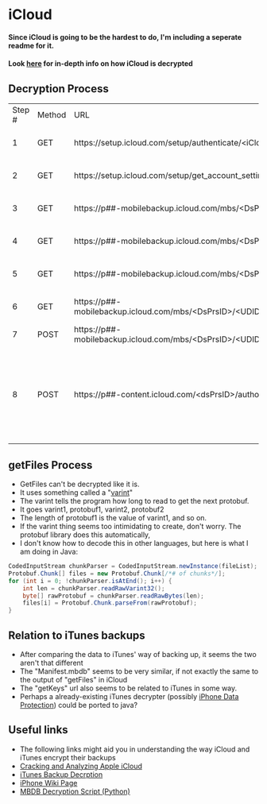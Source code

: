 iCloud
======

<h4>Since iCloud is going to be the hardest to do, I'm including a seperate readme for it.</h4>
<h4>Look <a href="http://www.elcomsoft.com/PR/recon_2013.pdf">here</a> for in-depth info on how iCloud is decrypted</h4>


Decryption Process
------------------

<table>
<tr>
    <td>Step #</td>
    <td>Method</td>
    <td>URL</td>
    <td>Headers</td>
    <td>Response</td>
    <td>&nbsp;&nbsp;&nbsp;Comments&nbsp;&nbsp;&nbsp;</td>
</tr>
<tr>
    <td>1</td>
    <td>GET</td>
    <td>https://setup.icloud.com/setup/authenticate/&lt;iCloudUserName&gt;</td>
    <td>
        <table>
            <tr>
                <td>Authorization</td>
                <td>"basic&nbsp;"&nbsp;+&nbsp;base64(iCloudUserName&nbsp;+&nbsp;":"&nbsp;+&nbsp;iCloudPassword)</td>
        </table>
    </td>
    <td>DsPrsID and mmeAuthToken</td>
    <td>These values will be used for authentication in the next step</td>
</tr>
<tr>
    <td>2</td>
    <td>GET</td>
    <td>https://setup.icloud.com/setup/get_account_settings</td>
    <td>
        <table>
            <tr>
                <td>Authorization</td>
                <td>"basic&nbsp;"&nbsp;+&nbsp;base64(DsPrsID&nbsp;+&nbsp;":"&nbsp;+&nbsp;mmeAuthToken)</td>
        </table>
    <td>Info about the user</td>
    <td>This&nbsp;will&nbsp;return&nbsp;a&nbsp;NEW&nbsp;AND&nbsp;DIFFERENT&nbsp;MMEAUTHTOKEN.&nbsp;Use&nbsp;this&nbsp;new&nbsp;one&nbsp;instead&nbsp;of&nbsp;the&nbsp;one&nbsp;from&nbsp;/authenticate. It will also tell you what number should come after the "p" (partition #?) in the next urls.</td>
</tr>
<tr>
    <td>3</td>
    <td>GET</td>
    <td>https://p##-mobilebackup.icloud.com/mbs/&lt;DsPrsID&gt;/</td>
    <td>
        <table>
            <tr>
                <td>Authorization</td>
                <td>"X&#8209;MobileMe&#8209;AuthToken&nbsp;"&nbsp;+&nbsp;base64(DsPrsID&nbsp;+&nbsp;":"&nbsp;+&nbsp;mmeAuthToken)</td>
            </tr>
        </table>
    </td>
    <td>A&nbsp;list&nbsp;of&nbsp;BackupUDIDS</td>
    <td>Each&nbsp;"BackupUDID"&nbsp;represents&nbsp;a&nbsp;device&nbsp;linked&nbsp;with&nbsp;the&nbsp;account. Parse with "DeviceUDIDs" class.</td>
</tr>
<tr>
    <td>4</td>
    <td>GET</td>
    <td>https://p##-mobilebackup.icloud.com/mbs/&lt;DsPrsID&gt;/&lt;UDID&gt;</td>
    <td>
        <table>
            <tr>
                <td>Authorization</td>
                <td>"X&#8209;MobileMe&#8209;AuthToken&nbsp;"&nbsp;+&nbsp;base64(DsPrsID&nbsp;+&nbsp;":"&nbsp;+&nbsp;mmeAuthToken)</td>
            </tr>
        </table>
    </td>
    <td>Device info<br>list of backups</td>
    <td>
        Use the "Device" class to parse out the info (name, color, etc) and backups.<br>
        Choose a backup to download based on backup date and get its "snapshotID"
    </td>
</tr>
<tr>
    <td>5</td>
    <td>GET</td>
    <td>https://p##-mobilebackup.icloud.com/mbs/&lt;DsPrsID&gt;/getKeys</td>
    <td>
        <table>
            <tr>
                <td>Authorization</td>
                <td>"X&#8209;MobileMe&#8209;AuthToken&nbsp;"&nbsp;+&nbsp;base64(DsPrsID&nbsp;+&nbsp;":"&nbsp;+&nbsp;mmeAuthToken)</td>
            </tr>
        </table>
    </td>
    <td>Decryption Keys</td>
    <td>Parse these with "Keys." I have no clue how to use these yet. They are probably for decrypting the chunks</td>
</tr>
<tr>
    <td>6</td>
    <td>GET</td>
    <td>https://p##-mobilebackup.icloud.com/mbs/&lt;DsPrsID&gt;/&lt;UDID&gt;/&lt;SnapshotID&gt;</td>
    <td>
        <table>
            <tr>
                <td>Authorization</td>
                <td>"X&#8209;MobileMe&#8209;AuthToken&nbsp;"&nbsp;+&nbsp;base64(DsPrsID&nbsp;+&nbsp;":"&nbsp;+&nbsp;mmeAuthToken)</td>
            </tr>
        </table>
    </td>
    <td>File List</td>
    <td>Returns a list of chunks (files) and info about each one. <a href="#getFiles-Process">These are a little tricky to parse</a>.</td>
</tr>
<tr>
    <td>7</td>
    <td>POST</td>
    <td>https://p##-mobilebackup.icloud.com/mbs/&lt;DsPrsID&gt;/&lt;UDID&gt;/&lt;SnapshotID&gt;/getFiles</td>
    <td><b><em>This</em> is where I'm stuck. I have no idea how to get any of this without restoring.</b></td>
    <td>File Auth tokens (fileAuthToken)</td>
    <td>If anybody is willing to restore a jailbreakable device, let me know ASAP! This part of the project is stopping me from continuing on.</td>
</tr>
<tr>
    <td>8</td>
    <td>POST</td>
    <td>https://p##-content.icloud.com/&lt;dsPrsID&gt;/authorizeGet</td>
    <td>
        <table>
            <tr>
                <td>x-apple-mmcs-auth</td>
                <td><em>The&nbsp;fileAuthToken&nbsp;from&nbsp;the&nbsp;previous&nbsp;URL</em></td>
            </tr>
            <tr>
                <td>x-apple-mmcs-dataclass</td>
                <td>com.apple.Dataclass.Backup</td>
            </tr>
            <tr>
                <td>x-apple-mmcs-proto-version</td>
                <td>3.3</td>
            </tr>
            <tr>
                <td>x-apple-mme-dsid</td>
                <td><em>DsPrsID</em></td>
            </tr>
            <tr>
                <td>x-apple-request-uuid</td>
                <td>4EFFF273-5611-479B-A945-04DA0A0F2C3A</td>
            </tr>
            <tr>
                <td>x-mme-client-info</td>
                <td><em>Same as before</em></td>
            </tr>
        </table>
    </td>
    <td>File URL</td>
    <td>Once you download the file using that URL, just decrypt it with getKeys and rename it with the info from listFiles</td>
</tr>
</table>

getFiles Process
----------------
+ GetFiles can't be decrypted like it is.
+ It uses something called a "[varint](https://developers.google.com/protocol-buffers/docs/encoding#varints)"
+ The varint tells the program how long to read to get the next protobuf.
+ It goes varint1, protobuf1, varint2, protobuf2
+ The length of protobuf1 is the value of varint1, and so on.
+ If the varint thing seems too intimidating to create, don't worry. The protobuf library does this automatically,
+ I don't know how to decode this in other languages, but here is what I am doing in Java:

```Java
CodedInputStream chunkParser = CodedInputStream.newInstance(fileList);  //Get the output of "listFiles" and put it into a CodedInputStream (that class comes with the protobuf library)
Protobuf.Chunk[] files = new Protobuf.Chunk[/*# of chunks*/];           //this is an array that will contain all the chunks
for (int i = 0; !chunkParser.isAtEnd(); i++) {                          //Keep doing the following code until you reach the end of the file (with "i" increasing by 1 every time)
    int len = chunkParser.readRawVarint32();                            //Read a varint directly from the stream
    byte[] rawProtobuf = chunkParser.readRawBytes(len);                 //Now read x bytes from the stream, where x is the value of the previous varint
    files[i] = Protobuf.Chunk.parseFrom(rawProtobuf);                   //Interpret those bytes as a Protobuf and add that protobuf to the list of files
}                                                                       //Now you can run "getFiles" and "authorizeGet" on each member of the "files" variable to get the URLs
```

Relation to iTunes backups
--------------------------

+ After comparing the data to iTunes' way of backing up, it seems the two aren't that different
+ The "Manifest.mbdb" seems to be very similar, if not exactly the same to the output of "getFiles" in iCloud
+ The "getKeys" url also seems to be related to iTunes in some way.
+ Perhaps a already-existing iTunes decrypter (possibly [iPhone Data Protection](http://code.google.com/p/iphone-dataprotection/source/browse/python_scripts/backup_tool.py)) could be ported to java?

Useful links
------------

+ The following links might aid you in understanding the way iCloud and iTunes encrypt their backups
+ [Cracking and Analyzing Apple iCloud](http://www.cansecwest.com/slides/2013/Cracking%20and%20Analyzing%20Apple%20iCloud.ppt)
+ [iTunes Backup Decrption](http://www.exploit-db.com/wp-content/themes/exploit/docs/19767.pdf)
+ [iPhone Wiki Page](http://theiphonewiki.com/wiki/ITunes_Backup)
+ [MBDB Decryption Script (Python)](http://code.google.com/p/iphone-dataprotection/source/browse/python_scripts/backups/backup4.py)
